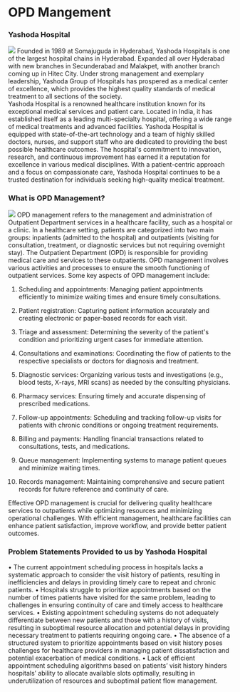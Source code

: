 # OPD Mangement
### Yashoda Hospital
<img src="https://cdn.yashodahospitals.com/wp-content/uploads/yashoda_hitech_city.jpg">
Founded in 1989 at Somajuguda in Hyderabad, Yashoda Hospitals is one of the largest hospital chains in Hyderabad. Expanded all over Hyderabad with new branches in Secunderabad and Malakpet, with another branch coming up in Hitec City.
Under strong management and exemplary leadership, Yashoda Group of Hospitals has prospered as a medical center of excellence, which provides the highest quality standards of medical treatment to all sections of the society.<br>
Yashoda Hospital is a renowned healthcare institution known for its exceptional medical services and patient care. Located in India, it has established itself as a leading multi-specialty hospital, offering a wide range of medical treatments and advanced facilities. Yashoda Hospital is equipped with state-of-the-art technology and a team of highly skilled doctors, nurses, and support staff who are dedicated to providing the best possible healthcare outcomes. The hospital's commitment to innovation, research, and continuous improvement has earned it a reputation for excellence in various medical disciplines. With a patient-centric approach and a focus on compassionate care, Yashoda Hospital continues to be a trusted destination for individuals seeking high-quality medical treatment.


### What is OPD Management?
<img src="https://cdn.yashodahospitals.com/wp-content/uploads/yashoda_hitech_city.jpg">
OPD management refers to the management and administration of Outpatient Department services in a healthcare facility, such as a hospital or a clinic. In a healthcare setting, patients are categorized into two main groups: inpatients (admitted to the hospital) and outpatients (visiting for consultation, treatment, or diagnostic services but not requiring overnight stay). The Outpatient Department (OPD) is responsible for providing medical care and services to these outpatients.
OPD management involves various activities and processes to ensure the smooth functioning of outpatient services. Some key aspects of OPD management include:

1. Scheduling and appointments: Managing patient appointments efficiently to minimize waiting times and ensure timely consultations.

2. Patient registration: Capturing patient information accurately and creating electronic or paper-based records for each visit.

3. Triage and assessment: Determining the severity of the patient's condition and prioritizing urgent cases for immediate attention.

4. Consultations and examinations: Coordinating the flow of patients to the respective specialists or doctors for diagnosis and treatment.

5. Diagnostic services: Organizing various tests and investigations (e.g., blood tests, X-rays, MRI scans) as needed by the consulting physicians.

6. Pharmacy services: Ensuring timely and accurate dispensing of prescribed medications.

7. Follow-up appointments: Scheduling and tracking follow-up visits for patients with chronic conditions or ongoing treatment requirements.

8. Billing and payments: Handling financial transactions related to consultations, tests, and medications.

9. Queue management: Implementing systems to manage patient queues and minimize waiting times.

10. Records management: Maintaining comprehensive and secure patient records for future reference and continuity of care.

Effective OPD management is crucial for delivering quality healthcare services to outpatients while optimizing resources and minimizing operational challenges. With efficient management, healthcare facilities can enhance patient satisfaction, improve workflow, and provide better patient outcomes.

### Problem Statements Provided to us by Yashoda Hospital
•  The current appointment scheduling process in hospitals lacks a systematic approach to consider the visit history of patients, resulting in inefficiencies and delays in providing timely care to repeat and chronic patients.
•	Hospitals struggle to prioritize appointments based on the number of times patients have visited for the same problem, leading to challenges in ensuring continuity of care and timely access to healthcare services.
•	Existing appointment scheduling systems do not adequately differentiate between new patients and those with a history of visits, resulting in suboptimal resource allocation and potential delays in providing necessary treatment to patients requiring ongoing care.
•	The absence of a structured system to prioritize appointments based on visit history poses challenges for healthcare providers in managing patient dissatisfaction and potential exacerbation of medical conditions.
•	Lack of efficient appointment scheduling algorithms based on patients’ visit history hinders hospitals’ ability to allocate available slots optimally, resulting in underutilization of resources and suboptimal patient flow management.
